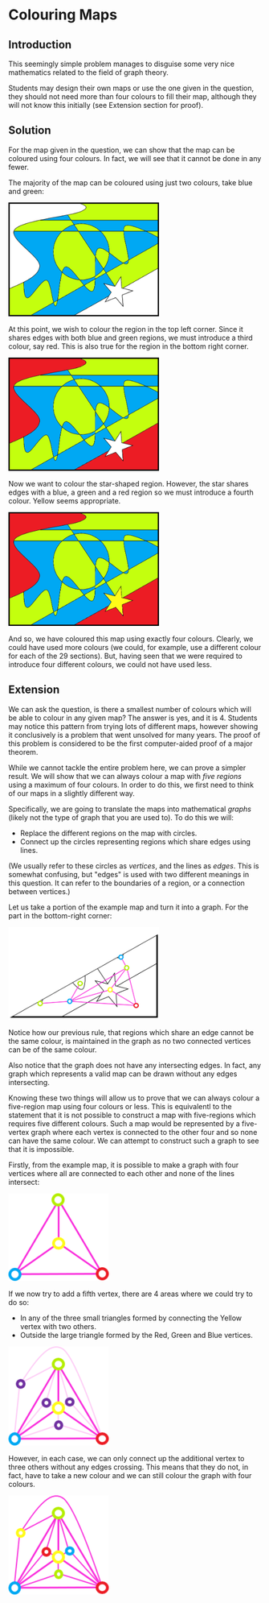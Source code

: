 # Colouring Maps

## Introduction

This seemingly simple problem manages to disguise some very nice mathematics related to the field of graph theory.

Students may design their own maps or use the one given in the question, they should not need more than four colours to fill their map, although they will not know this initially (see Extension section for proof).

## Solution

For the map given in the question, we can show that the map can be coloured using four colours. In fact, we will see that it cannot be done in any fewer.

The majority of the map can be coloured using just two colours, take blue and green:

<img src="../../images/colouring-maps-05.png" width=300>

At this point, we wish to colour the region in the top left corner. Since it shares edges with both blue and green regions, we must introduce a third colour, say red. This is also true for the region in the bottom right corner.

<img src="../../images/colouring-maps-06.png" width=300>

Now we want to colour the star-shaped region. However, the star shares edges with a blue, a green and a red region so we must introduce a fourth colour. Yellow seems appropriate.

<img src="../../images/colouring-maps-07.png" width=300>

And so, we have coloured this map using exactly four colours. Clearly, we could have used more colours (we could, for example, use a different colour for each of the 29 sections). But, having seen that we were required to introduce four different colours, we could not have used less.

## Extension

We can ask the question, is there a smallest number of colours which will be able to colour in any given map? The answer is yes, and it is 4. Students may notice this pattern from trying lots of different maps, however showing it conclusively is a problem that went unsolved for many years. The proof of this problem is considered to be the first computer-aided proof of a major theorem.

While we cannot tackle the entire problem here, we can prove a simpler result. We will show that we can always colour a map with *five regions* using a maximum of four colours. In order to do this, we first need to think of our maps in a slightly different way.

Specifically, we are going to translate the maps into mathematical *graphs* (likely not the type of graph that you are used to). To do this we will:
- Replace the different regions on the map with circles.
- Connect up the circles representing regions which share edges using lines. 

(We usually refer to these circles as *vertices*, and the lines as *edges*. This is somewhat confusing, but "edges" is used with two different meanings in this question. It can refer to the boundaries of a region, or a connection between vertices.)

Let us take a portion of the example map and turn it into a graph. For the part in the bottom-right corner:

<img src="../../images/colouring-maps-08.png" width=300>

Notice how our previous rule, that regions which share an edge cannot be the same colour, is maintained in the graph as no two connected vertices can be of the same colour.

Also notice that the graph does not have any intersecting edges. In fact, any graph which represents a valid map can be drawn without any edges intersecting.

Knowing these two things will allow us to prove that we can always colour a five-region map using four colours or less. This is equivalentl to the statement that it is not possible to construct a map with five-regions which requires five different colours. Such a map would be represented by a five-vertex graph where each vertex is connected to the other four and so none can have the same colour. We can attempt to construct such a graph to see that it is impossible.

Firstly, from the example map, it is possible to make a graph with four vertices where all are connected to each other and none of the lines intersect:

<img src="../../images/colouring-maps-09.png" width=200>

If we now try to add a fifth vertex, there are 4 areas where we could try to do so:
- In any of the three small triangles formed by connecting the Yellow vertex with two others. 
- Outside the large triangle formed by the Red, Green and Blue vertices.

<img src="../../images/colouring-maps-10.png" width=200>

However, in each case, we can only connect up the additional vertex to three others without any edges crossing. This means that they do not, in fact, have to take a new colour and we can still colour the graph with four colours.

<img src="../../images/colouring-maps-11.png" width=200>
